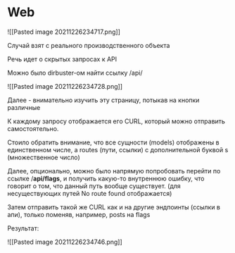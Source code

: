 # Web

![[Pasted image 20211226234717.png]]

Случай взят с реального производственного объекта

Речь идет о скрытых запросах к API

Можно было dirbuster-ом найти ссылку /api/

![[Pasted image 20211226234728.png]]

Далее - внимательно изучить эту страницу, потыкав на кнопки различные

К каждому запросу отображается его CURL, который можно отправить самостоятельно.

Стоило обратить внимание, что все сущности (models) отображены в единственном числе, а routes (пути, ссылки) с дополнительной буквой s (множественное число)

Далее, опционально, можно было напрямую попробовать перейти по ссылке /**api/flags**, и получить какую-то внутреннюю ошибку, что говорит о том, что данный путь вообще существует. (для несуществующих путей No route found отображается)

Затем отправить такой же CURL как и на другие эндпоинты (ссылки в апи), только поменяв, например, posts на flags

Результат:

![[Pasted image 20211226234746.png]]